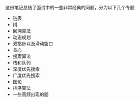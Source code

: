 这份笔记总结了面试中的一些非常经典的问题，分为以下几个专题

- 链表
- 树
- 回溯算法
- 动态规划
- 双指针以及滑动窗口
- 贪心
- 搜索算法
- 栈和队列
- 深度优先搜索
- 广度优先搜索
- 图论
- 排序算法
- 一些高频出现的题
